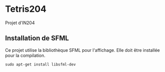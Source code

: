 # Tetris204
Projet d'IN204
## Installation de SFML
Ce projet utilise la bibliothèque SFML pour l'affichage. Elle doit être installée pour la compilation.

``sudo apt-get install libsfml-dev
``
